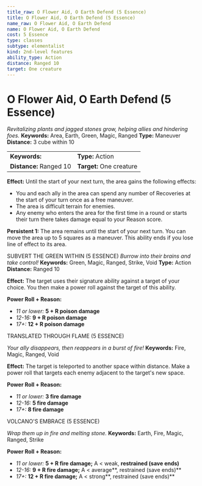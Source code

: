 ```yaml
---
title_raw: O Flower Aid, O Earth Defend (5 Essence)
title: O Flower Aid, O Earth Defend (5 Essence)
name_raw: O Flower Aid, O Earth Defend
name: O Flower Aid, O Earth Defend
cost: 5 Essence
type: classes
subtype: elementalist
kind: 2nd-level features
ability_type: Action
distance: Ranged 10
target: One creature
---
```


# O Flower Aid, O Earth Defend (5 Essence)

*Revitalizing plants and jagged stones grow, helping allies and hindering foes.* **Keywords:** Area, Earth, Green, Magic, Ranged **Type:** Maneuver **Distance:** 3 cube within 10

|                         |                          |
| :---------------------- | :----------------------- |
| **Keywords:**           | **Type:** Action         |
| **Distance:** Ranged 10 | **Target:** One creature |

**Effect:** Until the start of your next turn, the area gains the following effects:

- You and each ally in the area can spend any number of Recoveries at the start of your turn once as a free maneuver.
- The area is difficult terrain for enemies.
- Any enemy who enters the area for the first time in a round or starts their turn there takes damage equal to your Reason score.

**Persistent 1:** The area remains until the start of your next turn. You can move the area up to 5 squares as a maneuver. This ability ends if you lose line of effect to its area.

SUBVERT THE GREEN WITHIN (5 ESSENCE) *Burrow into their brains and take control!* **Keywords:** Green, Magic, Ranged, Strike, Void **Type:** Action **Distance:** Ranged 10

**Effect:** The target uses their signature ability against a target of your choice. You then make a power roll against the target of this ability.

**Power Roll + Reason:**

- *11 or lower:* **5 + R poison damage**
- *12-16:* **9 + R poison damage**
- *17+:* **12 + R poison damage**

TRANSLATED THROUGH FLAME (5 ESSENCE)

*Your ally disappears, then reappears in a burst of fire!* **Keywords:** Fire, Magic, Ranged, Void

**Effect:** The target is teleported to another space within distance. Make a power roll that targets each enemy adjacent to the target's new space.

**Power Roll + Reason:**

- *11 or lower:* **3 fire damage**
- *12-16:* **5 fire damage**
- *17+:* **8 fire damage**

VOLCANO'S EMBRACE (5 ESSENCE)

*Wrap them up in fire and melting stone.* **Keywords:** Earth, Fire, Magic, Ranged, Strike

**Power Roll + Reason:**

- *11 or lower:* **5 + R fire damage;** A \< weak, **restrained (save ends)**
- *12-16:* **9 + R fire damage;** A \< average\*\*, restrained (save ends)\*\*
- *17+:* **12 + R fire damage;** A \< strong\*\*, restrained (save ends)\*\*
